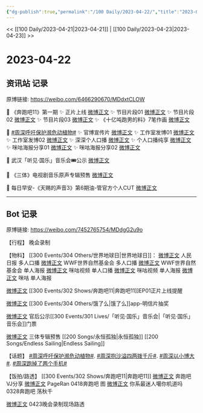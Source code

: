 ```yaml
---
{"dg-publish":true,"permalink":"/100 Daily/2023-04-22/","title":"2023-04-22","created":"2023-04-23T13:14:05.543+08:00","updated":"2023-04-23T21:47:39.411+08:00"}
---
```



<< [[100 Daily/2023-04-21\|2023-04-21]] | [[100 Daily/2023-04-23\|2023-04-23]] >>

# 2023-04-22

## 资讯站 记录

原博链接: https://weibo.com/6466290670/MDdxtCLOW

💫 《奔跑吧11》第一期
✨ 正片上线 [微博正文](https://weibo.com/6466290670/4893268716815191)
✨ 节目片段01 [微博正文](https://weibo.com/6466290670/4893464078583717)
✨ 节目片段02 [微博正文](https://weibo.com/6466290670/4893449293136502)
✨ 节目片段03 [微博正文](https://weibo.com/6466290670/4893449062452098)
✨ 《十亿吨跑男的料》7笔作画 [微博正文](https://weibo.com/6466290670/4893302963046286)

💫 [#周深呼吁保护濒危动植物#](https://s.weibo.com/weibo?q=%23%E5%91%A8%E6%B7%B1%E5%91%BC%E5%90%81%E4%BF%9D%E6%8A%A4%E6%BF%92%E5%8D%B1%E5%8A%A8%E6%A4%8D%E7%89%A9%23)
✨ 官博宣传片 [微博正文](https://weibo.com/6466290670/4893269504822760)
✨ 工作室发博01 [微博正文](https://weibo.com/6466290670/4893315905882366)
✨ 工作室发博02 [微博正文](https://weibo.com/6466290670/4893268103659549)
✨ 深深个人口播 [微博正文](https://weibo.com/6466290670/4893280246698855)
✨ 个人口播纯享 [微博正文](https://weibo.com/6466290670/4893287133223587)
✨ 咪咕海报分享01 [微博正文](https://weibo.com/6466290670/4893286706186128)
✨ 咪咕海报分享02 [微博正文](https://weibo.com/6466290670/4893269194182123)

💫 武汉「听见·国乐」音乐会🎟公示 [微博正文](https://weibo.com/6466290670/4893434139904972)

💫 《三体》电视剧音乐原声专辑预售 [微博正文](https://weibo.com/6466290670/4893437877551354)

💫 每日早安-《天赐的声音3》第6期油-管官方个人CUT [微博正文](https://weibo.com/6466290670/4893236324467455)

---
## Bot 记录

原博链接: https://weibo.com/7452765754/MDdgG2u9o

【行程】
晚会录制

【物料】
[[300 Events/304 Others/世界地球日\|世界地球日]]：
[微博正文](http://weibo.com/2803301701/MD8gefAZB) 人民日报 多人口播
[微博正文](http://weibo.com/1702771281/MD8hOmQFX) WWF世界自然基金会 多人口播
[微博正文](http://weibo.com/1702771281/MD9qOgi9J) WWF世界自然基金会 单人海报
[微博正文](http://weibo.com/1809436135/MD8w4tx0F) 咪咕视频 单人口播
[微博正文](http://weibo.com/1809436135/MD8i1kL5d) 咪咕视频 单人海报
[微博正文](http://weibo.com/5428441557/MD8L8bDOe) 咪咕 单人海报

[微博正文](http://weibo.com/5242381821/MD8fKEguu) [[300 Events/302 Shows/奔跑吧11\|奔跑吧11]]EP01正片上线提醒

[微博正文](http://weibo.com/5117812753/MD85jyQo7) [[300 Events/304 Others/饿了么\|饿了么]]app-明信片抽奖

[微博正文](http://weibo.com/5248300719/MDc2nr2cS) 官后公示[[300 Events/301 Lives/「听见·国乐」音乐会\|「听见·国乐」音乐会]]门票

[微博正文](http://weibo.com/7829964942/MD8Qt9OYK) 三体专辑预售 [[200 Songs/永恒孤独\|永恒孤独]] [[200 Songs/Endless Sailing\|Endless Sailing]]

【话题】
[#周深呼吁保护濒危动植物#](https://s.weibo.com/weibo?q=%23%E5%91%A8%E6%B7%B1%E5%91%BC%E5%90%81%E4%BF%9D%E6%8A%A4%E6%BF%92%E5%8D%B1%E5%8A%A8%E6%A4%8D%E7%89%A9%23).
[#周深抱沙溢四两拨千斤#](https://s.weibo.com/weibo?q=%23%E5%91%A8%E6%B7%B1%E6%8A%B1%E6%B2%99%E6%BA%A2%E5%9B%9B%E4%B8%A4%E6%8B%A8%E5%8D%83%E6%96%A4%23).
[#周深以小博大#](https://s.weibo.com/weibo?q=%23%E5%91%A8%E6%B7%B1%E4%BB%A5%E5%B0%8F%E5%8D%9A%E5%A4%A7%23).
[#周深跑掉了两个手机#](https://s.weibo.com/weibo?q=%23%E5%91%A8%E6%B7%B1%E8%B7%91%E6%8E%89%E4%BA%86%E4%B8%A4%E4%B8%AA%E6%89%8B%E6%9C%BA%23)

【饭拍/路透】
[[300 Events/302 Shows/奔跑吧11\|奔跑吧11]]
[微博正文](http://weibo.com/6201405724/MDcaizFdY) 奔跑吧VJ分享
[微博正文](http://weibo.com/7633014126/MDa0y8Whm) PageRan 0418奔跑吧 图
[微博正文](http://weibo.com/7724525486/MDaudivMe) 你系最迷人噶你机道吗 0328奔跑吧 荡秋千

[微博正文](http://weibo.com/5927465467/MDaQX7fWs) 0423晚会录制现场路透
